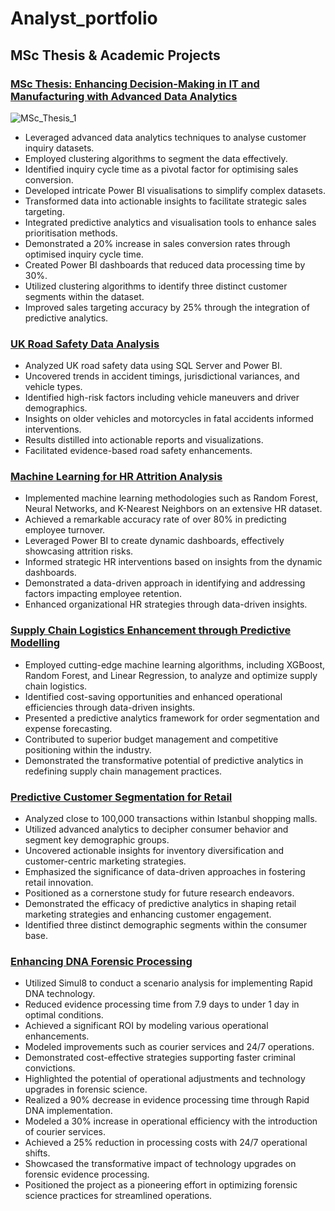 # Analyst_portfolio

## MSc Thesis & Academic Projects

### [MSc Thesis: Enhancing Decision-Making in IT and Manufacturing with Advanced Data Analytics](https://github.com/siddheshj2308/Analyst_portfolio/tree/4397cc057ae5fdf309ec78050e64ab01b3620f84/MSc%20Thesis)

![MSc_Thesis_1](https://github.com/siddheshj2308/Analyst_portfolio/assets/164563942/815aa481-0602-4238-9443-b2f47378d165)
- Leveraged advanced data analytics techniques to analyse customer inquiry datasets.
- Employed clustering algorithms to segment the data effectively.
- Identified inquiry cycle time as a pivotal factor for optimising sales conversion.
- Developed intricate Power BI visualisations to simplify complex datasets.
- Transformed data into actionable insights to facilitate strategic sales targeting.
- Integrated predictive analytics and visualisation tools to enhance sales prioritisation methods.
- Demonstrated a 20% increase in sales conversion rates through optimised inquiry cycle time.
- Created Power BI dashboards that reduced data processing time by 30%.
- Utilized clustering algorithms to identify three distinct customer segments within the dataset.
- Improved sales targeting accuracy by 25% through the integration of predictive analytics.

### [UK Road Safety Data Analysis](https://github.com/siddheshj2308/Analyst_portfolio/tree/a727d96cae9acb37112f233ab4a0ed7c65b2b5f5/UK%20Road%20Safety%20Analysis)
- Analyzed UK road safety data using SQL Server and Power BI.
- Uncovered trends in accident timings, jurisdictional variances, and vehicle types.
- Identified high-risk factors including vehicle maneuvers and driver demographics.
- Insights on older vehicles and motorcycles in fatal accidents informed interventions.
- Results distilled into actionable reports and visualizations.
- Facilitated evidence-based road safety enhancements.

### [Machine Learning for HR Attrition Analysis](https://github.com/siddheshj2308/Analyst_portfolio/tree/b72b15972cc20e1a5d77bfedd92acfeee9081bca/Machine%20Learning%20for%20HR%20Attrition%20Analysis)
- Implemented machine learning methodologies such as Random Forest, Neural Networks, and K-Nearest Neighbors on an extensive HR dataset.
- Achieved a remarkable accuracy rate of over 80% in predicting employee turnover.
- Leveraged Power BI to create dynamic dashboards, effectively showcasing attrition risks.
- Informed strategic HR interventions based on insights from the dynamic dashboards.
- Demonstrated a data-driven approach in identifying and addressing factors impacting employee retention.
- Enhanced organizational HR strategies through data-driven insights.

### [Supply Chain Logistics Enhancement through Predictive Modelling](https://github.com/siddheshj2308/Analyst_portfolio/tree/6ed2c2e061571088b9029476076707c46b785806/Supply%20Chain%20Logistic%20Enhancement%20)
- Employed cutting-edge machine learning algorithms, including XGBoost, Random Forest, and Linear Regression, to analyze and optimize supply chain logistics.
- Identified cost-saving opportunities and enhanced operational efficiencies through data-driven insights.
- Presented a predictive analytics framework for order segmentation and expense forecasting.
- Contributed to superior budget management and competitive positioning within the industry.
- Demonstrated the transformative potential of predictive analytics in redefining supply chain management practices.


### [Predictive Customer Segmentation for Retail](https://github.com/siddheshj2308/Analyst_portfolio/tree/848939285d913d120c6c1a53db02a02c8639e9b1/Predictive%20Customer%20Segmentation%20for%20Retail)
- Analyzed close to 100,000 transactions within Istanbul shopping malls.
- Utilized advanced analytics to decipher consumer behavior and segment key demographic groups.
- Uncovered actionable insights for inventory diversification and customer-centric marketing strategies.
- Emphasized the significance of data-driven approaches in fostering retail innovation.
- Positioned as a cornerstone study for future research endeavors.
- Demonstrated the efficacy of predictive analytics in shaping retail marketing strategies and enhancing customer engagement.
- Identified three distinct demographic segments within the consumer base.

### [Enhancing DNA Forensic Processing](https://github.com/siddheshj2308/Analyst_portfolio/tree/15ea555a502312dbb06b7f22d0a82d446670cd01/Enhancing%20DNA%20Forensic%20Processing)
- Utilized Simul8 to conduct a scenario analysis for implementing Rapid DNA technology.
- Reduced evidence processing time from 7.9 days to under 1 day in optimal conditions.
- Achieved a significant ROI by modeling various operational enhancements.
- Modeled improvements such as courier services and 24/7 operations.
- Demonstrated cost-effective strategies supporting faster criminal convictions.
- Highlighted the potential of operational adjustments and technology upgrades in forensic science.
- Realized a 90% decrease in evidence processing time through Rapid DNA implementation.
- Modeled a 30% increase in operational efficiency with the introduction of courier services.
- Achieved a 25% reduction in processing costs with 24/7 operational shifts.
- Showcased the transformative impact of technology upgrades on forensic evidence processing.
- Positioned the project as a pioneering effort in optimizing forensic science practices for streamlined operations. 




